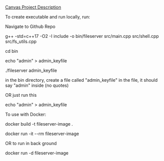 [Canvas Project Description](https://canvas.sfu.ca/courses/88624/pages/bibifi-build-it-break-it-fix-it)

To create executable and run locally, run:

Navigate to Github Repo

g++ -std=c++17 -O2 -I include -o bin/fileserver src/main.cpp src/shell.cpp src/fs_utils.cpp

cd bin

echo "admin" > admin_keyfile

./fileserver admin_keyfile


in the bin directory, create a file called "admin_keyfile"
in the file, it should say "admin" inside (no quotes)

OR just run this

echo "admin" > admin_keyfile


To use with Docker:

docker build -t fileserver-image .

docker run -it --rm fileserver-image

OR to run in back ground

docker run -d fileserver-image



